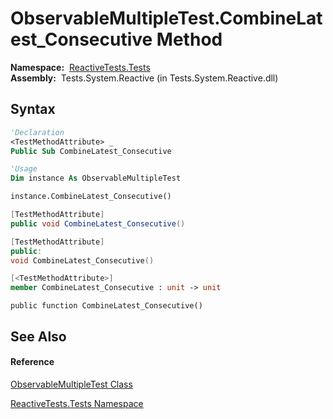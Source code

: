 # ObservableMultipleTest.CombineLatest\_Consecutive Method

**Namespace:**  [ReactiveTests.Tests](ReactiveTests.Tests\ReactiveTests.Tests.md)  
**Assembly:**  Tests.System.Reactive (in Tests.System.Reactive.dll)

## Syntax

```vb
'Declaration
<TestMethodAttribute> _
Public Sub CombineLatest_Consecutive
```

```vb
'Usage
Dim instance As ObservableMultipleTest

instance.CombineLatest_Consecutive()
```

```csharp
[TestMethodAttribute]
public void CombineLatest_Consecutive()
```

```c++
[TestMethodAttribute]
public:
void CombineLatest_Consecutive()
```

```fsharp
[<TestMethodAttribute>]
member CombineLatest_Consecutive : unit -> unit 
```

```jscript
public function CombineLatest_Consecutive()
```

## See Also

#### Reference

[ObservableMultipleTest Class](ObservableMultipleTest\ObservableMultipleTest.md)

[ReactiveTests.Tests Namespace](ReactiveTests.Tests\ReactiveTests.Tests.md)




